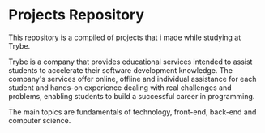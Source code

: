 # Projects Repository

This repository is a compiled of projects that i made while studying at Trybe.

Trybe is a company that provides educational services intended to assist students to accelerate their software development knowledge. The company's services offer online, offline and individual assistance for each student and hands-on experience dealing with real challenges and problems, enabling students to build a successful career in programming.

The main topics are fundamentals of technology, front-end, back-end and computer science.